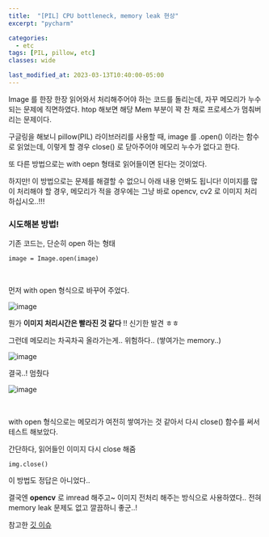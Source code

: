 ```yaml
---
title:  "[PIL] CPU bottleneck, memory leak 현상"
excerpt: "pycharm"

categories:
  - etc
tags: [PIL, pillow, etc]
classes: wide

last_modified_at: 2023-03-13T10:40:00-05:00
---
```


Image 를 한장 한장 읽어와서 처리해주어야 하는 코드를 돌리는데, 자꾸 메모리가 누수되는 문제에 직면하였다. htop 해보면 해당 Mem 부분이 꽉 찬 채로 프로세스가 멈춰버리는 문제이다. 


구글링을 해보니 pillow(PIL) 라이브러리를 사용할 때, image 를 .open() 이라는 함수로 읽었는데, 이렇게 할 경우 close() 로 닫아주어야 메모리 누수가 없다고 한다. 

또 다른 방법으로는 with oepn 형태로 읽어들이면 된다는 것이었다.

하지만! 이 방법으로는 문제를 해결할 수 없으니 아래 내용 안봐도 됩니다! 이미지를 많이 처리해야 할 경우, 메모리가 적을 경우에는 그냥 바로 opencv, cv2 로 이미지 처리 하십시오..!!!


### 시도해본 방법! 

기존 코드는, 단순히 open 하는 형태

~~~
image = Image.open(image)
~~~

<br>

먼저 with open 형식으로 바꾸어 주었다. 

![image](https://user-images.githubusercontent.com/53431568/224608800-43b31d7e-d37c-4947-9030-36ebca6aa29a.png)


뭔가 **이미지 처리시간은 빨라진 것 같다** !! 신기한 발견 ㅎㅎ

그런데 메모리는 차곡차곡 올라가는게.. 위험하다.. (쌓여가는 memory..)

![image](https://user-images.githubusercontent.com/53431568/224608404-45f08bca-1190-47ac-a6bd-ec8395018444.png)

결국..! 멈췄다

![image](https://user-images.githubusercontent.com/53431568/224608619-3a8a3ab4-93fb-4817-a131-1aaa9d25981d.png)


<br>

with open 형식으로는 메모리가 여전히 쌓여가는 것 같아서 다시 close() 함수를 써서 테스트 해보았다.


간단하다, 읽어들인 이미지 다시 close 해줌

~~~
img.close()
~~~

이 방법도 정답은 아니었다..

결국엔 **opencv** 로 imread 해주고~ 이미지 전처리 해주는 방식으로 사용하였다.. 전혀 memory leak 문제도 없고 깔끔하니 좋군..!


참고한 [깃 이슈](https://github.com/python-pillow/Pillow/issues/2019) 








